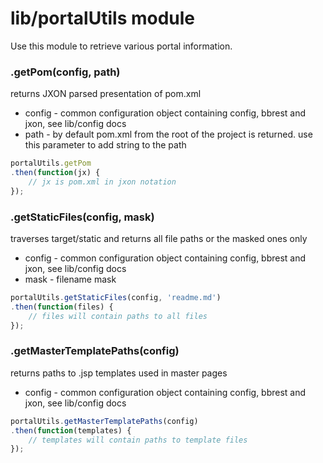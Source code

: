 lib/portalUtils module
===================

Use this module to retrieve various portal information.


### .getPom(config, path)
returns JXON parsed presentation of pom.xml

* config - common configuration object containing config, bbrest and jxon, see lib/config docs
* path - by default pom.xml from the root of the project is returned. use this parameter to add string to the path

``` js
portalUtils.getPom
.then(function(jx) {
    // jx is pom.xml in jxon notation
});
```
### .getStaticFiles(config, mask)
traverses target/static and returns all file paths or the masked ones only

* config - common configuration object containing config, bbrest and jxon, see lib/config docs
* mask - filename mask

``` js
portalUtils.getStaticFiles(config, 'readme.md')
.then(function(files) {
    // files will contain paths to all files
});
```

### .getMasterTemplatePaths(config)
returns paths to .jsp templates used in master pages

* config - common configuration object containing config, bbrest and jxon, see lib/config docs

``` js
portalUtils.getMasterTemplatePaths(config)
.then(function(templates) {
    // templates will contain paths to template files
});
```

